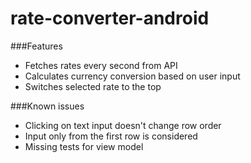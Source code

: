 # rate-converter-android

###Features
- Fetches rates every second from API
- Calculates currency conversion based on user input
- Switches selected rate to the top

###Known issues
- Clicking on text input doesn't change row order
- Input only from the first row is considered
- Missing tests for view model
